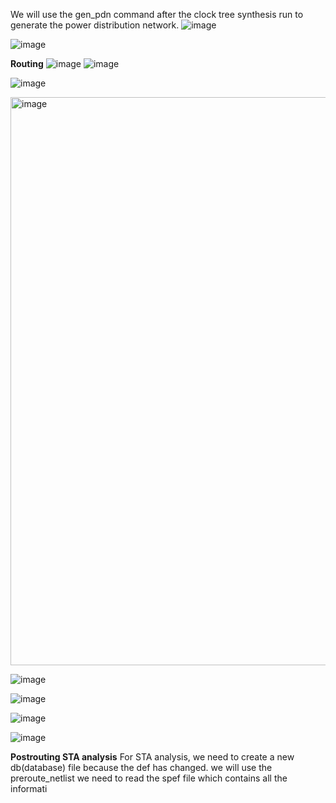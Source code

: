 We will use the  gen_pdn command after the clock tree synthesis run to generate the power distribution network.
![image](https://github.com/piyushk246/Digital_VLSI_SoC_Design_And_Planning/assets/65733681/06066d64-8830-4610-8bf2-6f4acd1d473f)

![image](https://github.com/piyushk246/Digital_VLSI_SoC_Design_And_Planning/assets/65733681/43620921-14bb-40bd-92c0-b8772ca804f8)


**Routing**
![image](https://github.com/piyushk246/Digital_VLSI_SoC_Design_And_Planning/assets/65733681/05947228-e9c7-4dc9-b7bf-bed6d30c2aa8)
![image](https://github.com/piyushk246/Digital_VLSI_SoC_Design_And_Planning/assets/65733681/bbae9ad8-b2b1-4bfd-a1e9-d80ddb19b722)

![image](https://github.com/piyushk246/Digital_VLSI_SoC_Design_And_Planning/assets/65733681/685ed5cb-e0ee-40aa-ad8c-3eef7a3f311b)

<img width="909" alt="image" src="https://github.com/piyushk246/Digital_VLSI_SoC_Design_And_Planning/assets/65733681/1353fc48-53a8-40ac-afaf-b9e89acc2c9e">


![image](https://github.com/piyushk246/Digital_VLSI_SoC_Design_And_Planning/assets/65733681/610d4e78-33a6-4e4b-80a9-ed0d806086f2)

![image](https://github.com/piyushk246/Digital_VLSI_SoC_Design_And_Planning/assets/65733681/2491e94f-e021-43e6-a53f-0bbae57e5c33)

![image](https://github.com/piyushk246/Digital_VLSI_SoC_Design_And_Planning/assets/65733681/3c367275-f4b0-413e-ab60-df093a1e48cc)

![image](https://github.com/piyushk246/Digital_VLSI_SoC_Design_And_Planning/assets/65733681/3eb157cb-dcc0-46b1-9308-7425108a8920)

**Postrouting STA analysis**
For STA analysis,
we need to create a new db(database) file because the def has changed.
we will use the preroute_netlist
we need to read the spef file which contains all the informati
